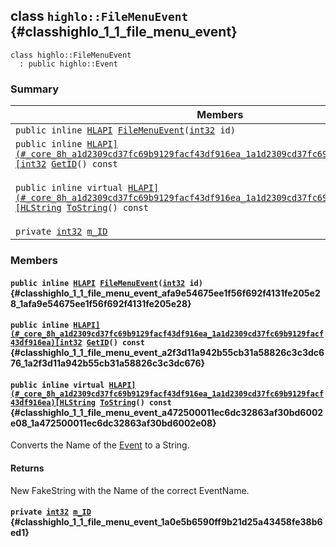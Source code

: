## class `highlo::FileMenuEvent` {#classhighlo_1_1_file_menu_event}

```
class highlo::FileMenuEvent
  : public highlo::Event
```

### Summary

 Members                        | Descriptions                                
--------------------------------|---------------------------------------------
`public inline `[`HLAPI`](#_core_8h_a1d2309cd37fc69b9129facf43df916ea_1a1d2309cd37fc69b9129facf43df916ea)` `[`FileMenuEvent`](#classhighlo_1_1_file_menu_event_afa9e54675ee1f56f692f4131fe205e28_1afa9e54675ee1f56f692f4131fe205e28)`(`[`int32`](#_base_types_8h_a43d43196463bde49cb067f5c20ab8481_1a43d43196463bde49cb067f5c20ab8481)` id)` | 
`public inline `[`HLAPI](#_core_8h_a1d2309cd37fc69b9129facf43df916ea_1a1d2309cd37fc69b9129facf43df916ea)[int32`](#_base_types_8h_a43d43196463bde49cb067f5c20ab8481_1a43d43196463bde49cb067f5c20ab8481)` `[`GetID`](#classhighlo_1_1_file_menu_event_a2f3d11a942b55cb31a58826c3c3dc676_1a2f3d11a942b55cb31a58826c3c3dc676)`() const` | 
`public inline virtual `[`HLAPI](#_core_8h_a1d2309cd37fc69b9129facf43df916ea_1a1d2309cd37fc69b9129facf43df916ea)[HLString`](docs-api/api-highlo.md#namespacehighlo_aae9b5b2474b992680f5555779f4bd538_1aae9b5b2474b992680f5555779f4bd538)` `[`ToString`](#classhighlo_1_1_file_menu_event_a472500011ec6dc32863af30bd6002e08_1a472500011ec6dc32863af30bd6002e08)`() const` | Converts the Name of the [Event](docs-api/api-highlo--Event.md#classhighlo_1_1_event) to a String.
`private `[`int32`](#_base_types_8h_a43d43196463bde49cb067f5c20ab8481_1a43d43196463bde49cb067f5c20ab8481)` `[`m_ID`](#classhighlo_1_1_file_menu_event_1a0e5b6590ff9b21d25a43458fe38b6ed1) | 

### Members

#### `public inline `[`HLAPI`](#_core_8h_a1d2309cd37fc69b9129facf43df916ea_1a1d2309cd37fc69b9129facf43df916ea)` `[`FileMenuEvent`](#classhighlo_1_1_file_menu_event_afa9e54675ee1f56f692f4131fe205e28_1afa9e54675ee1f56f692f4131fe205e28)`(`[`int32`](#_base_types_8h_a43d43196463bde49cb067f5c20ab8481_1a43d43196463bde49cb067f5c20ab8481)` id)` {#classhighlo_1_1_file_menu_event_afa9e54675ee1f56f692f4131fe205e28_1afa9e54675ee1f56f692f4131fe205e28}

#### `public inline `[`HLAPI](#_core_8h_a1d2309cd37fc69b9129facf43df916ea_1a1d2309cd37fc69b9129facf43df916ea)[int32`](#_base_types_8h_a43d43196463bde49cb067f5c20ab8481_1a43d43196463bde49cb067f5c20ab8481)` `[`GetID`](#classhighlo_1_1_file_menu_event_a2f3d11a942b55cb31a58826c3c3dc676_1a2f3d11a942b55cb31a58826c3c3dc676)`() const` {#classhighlo_1_1_file_menu_event_a2f3d11a942b55cb31a58826c3c3dc676_1a2f3d11a942b55cb31a58826c3c3dc676}

#### `public inline virtual `[`HLAPI](#_core_8h_a1d2309cd37fc69b9129facf43df916ea_1a1d2309cd37fc69b9129facf43df916ea)[HLString`](docs-api/api-highlo.md#namespacehighlo_aae9b5b2474b992680f5555779f4bd538_1aae9b5b2474b992680f5555779f4bd538)` `[`ToString`](#classhighlo_1_1_file_menu_event_a472500011ec6dc32863af30bd6002e08_1a472500011ec6dc32863af30bd6002e08)`() const` {#classhighlo_1_1_file_menu_event_a472500011ec6dc32863af30bd6002e08_1a472500011ec6dc32863af30bd6002e08}

Converts the Name of the [Event](docs-api/api-highlo--Event.md#classhighlo_1_1_event) to a String.

#### Returns
New FakeString with the Name of the correct EventName.

#### `private `[`int32`](#_base_types_8h_a43d43196463bde49cb067f5c20ab8481_1a43d43196463bde49cb067f5c20ab8481)` `[`m_ID`](#classhighlo_1_1_file_menu_event_1a0e5b6590ff9b21d25a43458fe38b6ed1) {#classhighlo_1_1_file_menu_event_1a0e5b6590ff9b21d25a43458fe38b6ed1}

